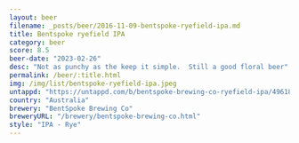 ```yaml
---
layout: beer
filename: _posts/beer/2016-11-09-bentspoke-ryefield-ipa.md
title: Bentspoke ryefield IPA
category: beer
score: 8.5
beer-date: "2023-02-26"
desc: "Not as punchy as the keep it simple.  Still a good floral beer"
permalink: /beer/:title.html
img: /img/list/bentspoke-ryefield-ipa.jpeg
untappd: "https://untappd.com/b/bentspoke-brewing-co-ryefield-ipa/4961850"
country: "Australia"
brewery: "BentSpoke Brewing Co"
breweryURL: "/brewery/bentspoke-brewing-co.html"
style: "IPA - Rye"
---
```

